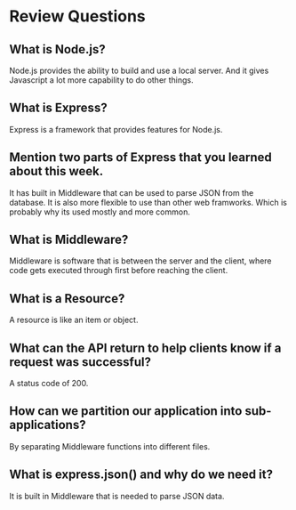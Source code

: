 # Review Questions

## What is Node.js?
Node.js provides the ability to build and use a local server. And it gives Javascript a lot more capability to do other things.

## What is Express?
Express is a framework that provides features for Node.js.

## Mention two parts of Express that you learned about this week.
It has built in Middleware that can be used to parse JSON from the database. 
It is also more flexible to use than other web framworks. 
Which is probably why its used mostly and more common.

## What is Middleware?
Middleware is software that is between the server and the client, where code gets executed through first before reaching the client.

## What is a Resource?
A resource is like an item or object.

## What can the API return to help clients know if a request was successful?
A status code of 200.

## How can we partition our application into sub-applications?
By separating Middleware functions into different files.

## What is express.json() and why do we need it?
It is built in Middleware that is needed to parse JSON data.